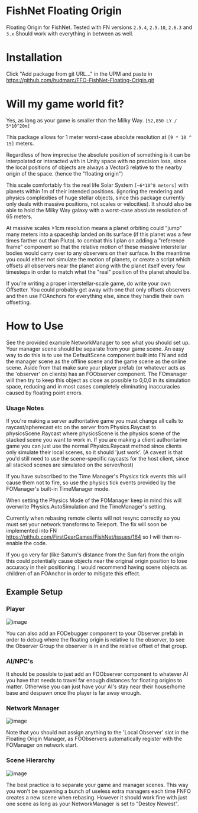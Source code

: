 # FishNet Floating Origin
Floating Origin for FishNet. Tested with FN versions `2.5.4`, `2.5.10`, `2.6.3` and `3.x` Should work with everything in between as well.
# Installation
Click "Add package from git URL..." in the UPM and paste in https://github.com/hudmarc/FFO-FishNet-Floating-Origin.git

# Will my game world fit?
Yes, as long as your game is smaller than the Milky Way. `[52,850 LY / 5*10^20m]`

This package allows for 1 meter worst-case absolute resolution at `[9 * 10 ^ 15]` meters.

Regardless of how imprecise the absolute position of something is it can be interpolated or interacted with in Unity space with no precision loss, since the local positions of objects are always a Vector3 relative to the nearby origin of the space. (hence the "floating origin")

This scale comfortably fits the real life Solar System `[~6*10^8 meters]` with planets within 1m of their intended positions. (ignoring the rendering and physics complexities of huge stellar objects, since this package currently only deals with massive positions, not scales or velocities). It should also be able to hold the Milky Way galaxy with a worst-case absolute resolution of 65 meters.

At massive scales >1cm resolution means a planet orbiting could "jump" many meters into a spaceship landed on its surface (if this planet was a few times farther out than Pluto). to combat this I plan on adding a "reference frame" component so that the relative motion of these massive interstellar bodies would carry over to any observers on their surface. In the meantime you could either not simulate the motion of planets, or create a script which offsets all observers near the planet along with the planet itself every few timesteps in order to match what the "real" position of the planet should be.

If you're writing a proper interstellar-scale game, do write your own Offsetter. You could probably get away with one that only offsets observers and then use FOAnchors for everything else, since they handle their own offsetting.

# How to Use
See the provided example NetworkManager to see what you should set up.
Your manager scene should be separate from your game scene. An easy way to do this is to use the DefaultScene component built into FN and add the manager scene as the offline scene and the game scene as the online scene.
Aside from that make sure your player prefab (or whatever acts as the 'observer' on clients) has an FOObserver component. The FOmanager will then try to keep this object as close as possible to 0,0,0 in its simulation space, reducing and in most cases completely eliminating inaccuracies caused by floating point errors.

### Usage Notes
If you're making a server authoritative game you must change all calls to raycast/spherecast etc on the server from Physics.Raycast to physicsScene.Raycast where physicsScene is the physics scene of the stacked scene you want to work in. If you are making a client authoritarive game you can just use the normal Physics.Raycast method since clients only simulate their local scenes, so it should 'just work'. (A caveat is that you'd still need to use the scene-specific raycasts for the host client, since all stacked scenes are simulated on the server/host)

If you have subscribed to the Time Manager's Physics tick events this will cause them not to fire, so use the physics tick events provided by the FOManager's built-in TimeManager mode.

When setting the Physics Mode of the FOManager keep in mind this will overwrite Physics.AutoSimulation and the TimeManager's setting.

Currently when rebasing remote clients will not resync correctly so you must set your network transforms to Teleport. The fix will soon be implemented into FN https://github.com/FirstGearGames/FishNet/issues/164 so I will then re-enable the code.

If you go very far (like Saturn's distance from the Sun far) from the origin this could potentially cause objects near the original origin position to lose accuracy in their positioning. I would recommend having scene objects as children of an FOAnchor in order to mitigate this effect.

## Example Setup

### Player

![image](https://user-images.githubusercontent.com/44267994/204174643-73a6e8f3-87bf-44bf-aec3-24efed2978e2.png)

You can also add an FODebugger component to your Observer prefab in order to debug where the floating origin is relative to the observer, to see the Observer Group the observer is in and the relative offset of that group.

### AI/NPC's

It should be possible to just add an FOObserver component to whatever AI you have that needs to travel far enough distances for floating origins to matter. Otherwise you can just have your AI's stay near their house/home base and despawn once the player is far away enough.

### Network Manager

![image](https://user-images.githubusercontent.com/44267994/204174657-ce4066c8-3957-4813-a338-186a08349857.png)

Note that you should not assign anything to the 'Local Observer' slot in the Floating Origin Manager, as FOObservers automatically register with the FOManager on network start.

### Scene Hierarchy

![image](https://user-images.githubusercontent.com/44267994/204174853-57ff0c56-18ec-4f54-b128-4e7fe91fc74f.png)

The best practice is to separate your game and manager scenes. This way you won't be spawning a bunch of useless extra managers each time FNFO creates a new scene when rebasing. However it should work fine with just one scene as long as your NetworkManager is set to "Destoy Newest".
